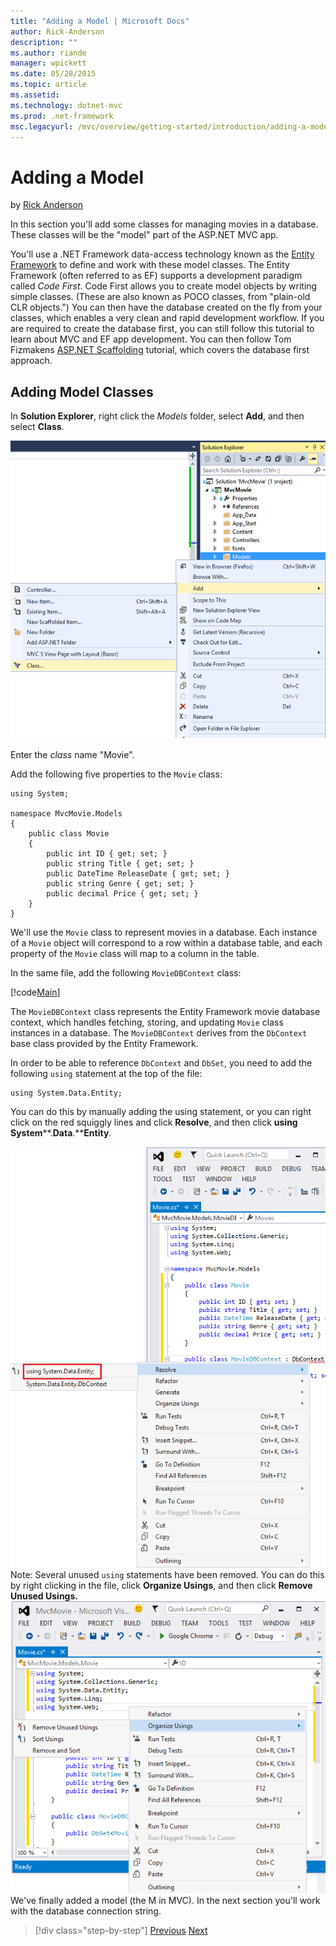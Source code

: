 ```yaml
---
title: "Adding a Model | Microsoft Docs"
author: Rick-Anderson
description: ""
ms.author: riande
manager: wpickett
ms.date: 05/28/2015
ms.topic: article
ms.assetid: 
ms.technology: dotnet-mvc
ms.prod: .net-framework
msc.legacyurl: /mvc/overview/getting-started/introduction/adding-a-model
---
```

Adding a Model
====================
by [Rick Anderson](https://github.com/Rick-Anderson)

In this section you'll add some classes for managing movies in a database. These classes will be the &quot;model&quot; part of the ASP.NET MVC app.

You'll use a .NET Framework data-access technology known as the [Entity Framework](https://msdn.microsoft.com/en-us/library/bb399572(VS.110).aspx) to define and work with these model classes. The Entity Framework (often referred to as EF) supports a development paradigm called *Code First*. Code First allows you to create model objects by writing simple classes. (These are also known as POCO classes, from &quot;plain-old CLR objects.&quot;) You can then have the database created on the fly from your classes, which enables a very clean and rapid development workflow. If you are required to create the database first, you can still follow this tutorial to learn about MVC and EF app development. You can then follow Tom Fizmakens [ASP.NET Scaffolding](../../../../visual-studio/overview/2013/aspnet-scaffolding-overview.md) tutorial, which covers the database first approach.

## Adding Model Classes

In **Solution Explorer**, right click the *Models* folder, select **Add**, and then select **Class**.

![](adding-a-model/_static/image1.png)

Enter the *class* name &quot;Movie&quot;.

Add the following five properties to the `Movie` class:

    using System;
    
    namespace MvcMovie.Models
    {
        public class Movie
        {
            public int ID { get; set; }
            public string Title { get; set; }
            public DateTime ReleaseDate { get; set; }
            public string Genre { get; set; }
            public decimal Price { get; set; }
        }
    }

We'll use the `Movie` class to represent movies in a database. Each instance of a `Movie` object will correspond to a row within a database table, and each property of the `Movie` class will map to a column in the table.

In the same file, add the following `MovieDBContext` class:

[!code[Main](adding-a-model/samples/sample1.xml?highlight=2,15-18)]

The `MovieDBContext` class represents the Entity Framework movie database context, which handles fetching, storing, and updating `Movie` class instances in a database. The `MovieDBContext` derives from the `DbContext` base class provided by the Entity Framework.

In order to be able to reference `DbContext` and `DbSet`, you need to add the following `using` statement at the top of the file:

    using System.Data.Entity;

You can do this by manually adding the using statement, or you can right click on the red squiggly lines and click **Resolve**, and then click **using** **System****.****Data****.****Entity**.

![](adding-a-model/_static/image2.png)Note: Several unused `using` statements have been removed. You can do this by right clicking in the file, click **Organize Usings**, and then click **Remove Unused Usings.**![](adding-a-model/_static/image3.png)We've finally added a model (the M in MVC). In the next section you'll work with the database connection string.

>[!div class="step-by-step"] [Previous](adding-a-view.md) [Next](creating-a-connection-string.md)